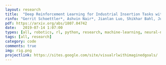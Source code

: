 ```yaml
---
layout: research
title:  "Deep Reinforcement Learning for Industrial Insertion Tasks with Visual Inputs and Natural Rewards."
rinfo: "Gerrit Schoettler*, Ashvin Nair*, Jianlan Luo, Shikhar Bahl, Juan Aparicio Ojea, Eugen Solowjow, Sergey Levine."
pdf: https://arxiv.org/abs/1807.04742
date:   2019-07-14 1:07:00
types: [all, robotics, rl, python, research, machine-learning, neural-nets]
tags: [all, research]
category: code
comments: true
img: rig.png
projectlink: https://sites.google.com/site/visualrlwithimaginedgoals/
---
```

